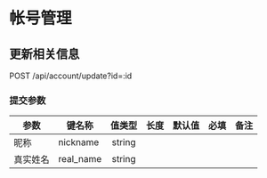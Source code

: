 帐号管理
=======

## 更新相关信息
POST /api/account/update?id=:id

### <span id="params">提交参数</span>
| 参数 | 键名称 | 值类型 | 长度 | 默认值 | 必填 | 备注 |
| --- | --- | :---: | :---: | :---: | :---: | --- |
|昵称|nickname|string| | | | |
|真实姓名|real_name|string| | | | |